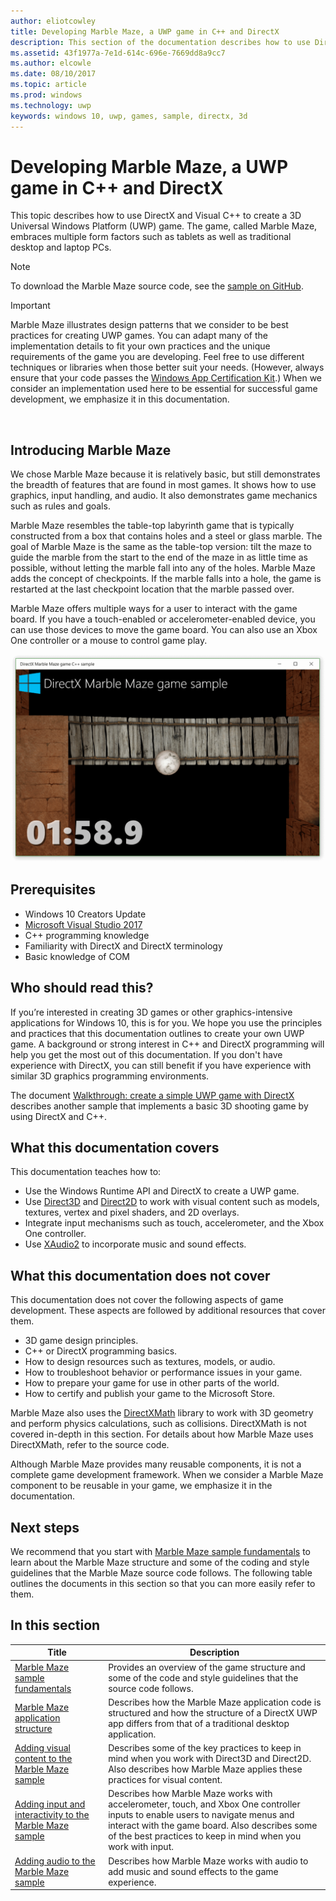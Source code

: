 ```yaml
---
author: eliotcowley
title: Developing Marble Maze, a UWP game in C++ and DirectX
description: This section of the documentation describes how to use DirectX and Visual C++ to create a 3D Universal Windows Platform (UWP) game.
ms.assetid: 43f1977a-7e1d-614c-696e-7669dd8a9cc7
ms.author: elcowle
ms.date: 08/10/2017
ms.topic: article
ms.prod: windows
ms.technology: uwp
keywords: windows 10, uwp, games, sample, directx, 3d
---
```


# Developing Marble Maze, a UWP game in C++ and DirectX




This topic describes how to use DirectX and Visual C++ to create a 3D Universal Windows Platform (UWP) game. The game, called Marble Maze, embraces multiple form factors such as tablets as well as traditional desktop and laptop PCs.

> [!NOTE]
> To download the Marble Maze source code, see the [sample on GitHub](http://go.microsoft.com/fwlink/?LinkId=624011).

> [!IMPORTANT]
> Marble Maze illustrates design patterns that we consider to be best practices for creating UWP games. You can adapt many of the implementation details to fit your own practices and the unique requirements of the game you are developing. Feel free to use different techniques or libraries when those better suit your needs. (However, always ensure that your code passes the [Windows App Certification Kit](https://docs.microsoft.com/windows/uwp/debug-test-perf/windows-app-certification-kit).) When we consider an implementation used here to be essential for successful game development, we emphasize it in this documentation.

 

## Introducing Marble Maze


We chose Marble Maze because it is relatively basic, but still demonstrates the breadth of features that are found in most games. It shows how to use graphics, input handling, and audio. It also demonstrates game mechanics such as rules and goals.

Marble Maze resembles the table-top labyrinth game that is typically constructed from a box that contains holes and a steel or glass marble. The goal of Marble Maze is the same as the table-top version: tilt the maze to guide the marble from the start to the end of the maze in as little time as possible, without letting the marble fall into any of the holes. Marble Maze adds the concept of checkpoints. If the marble falls into a hole, the game is restarted at the last checkpoint location that the marble passed over.

Marble Maze offers multiple ways for a user to interact with the game board. If you have a touch-enabled or accelerometer-enabled device, you can use those devices to move the game board. You can also use an Xbox One controller or a mouse to control game play.

![screen shot of the marble maze game.](images/marblemaze-2.png)

## Prerequisites


-   Windows 10 Creators Update
-   [Microsoft Visual Studio 2017](https://www.visualstudio.com/downloads/)
-   C++ programming knowledge
-   Familiarity with DirectX and DirectX terminology
-   Basic knowledge of COM

## Who should read this?


If you’re interested in creating 3D games or other graphics-intensive applications for Windows 10, this is for you. We hope you use the principles and practices that this documentation outlines to create your own UWP game. A background or strong interest in C++ and DirectX programming will help you get the most out of this documentation. If you don't have experience with DirectX, you can still benefit if you have experience with similar 3D graphics programming environments.

The document [Walkthrough: create a simple UWP game with DirectX](tutorial--create-your-first-metro-style-directx-game.md) describes another sample that implements a basic 3D shooting game by using DirectX and C++.

## What this documentation covers


This documentation teaches how to:

-   Use the Windows Runtime API and DirectX to create a UWP game.
-   Use [Direct3D](https://msdn.microsoft.com/library/windows/desktop/ff476080) and [Direct2D](https://msdn.microsoft.com/library/windows/desktop/dd370990) to work with visual content such as models, textures, vertex and pixel shaders, and 2D overlays.
-   Integrate input mechanisms such as touch, accelerometer, and the Xbox One controller.
-   Use [XAudio2](https://msdn.microsoft.com/library/windows/desktop/hh405049) to incorporate music and sound effects.

## What this documentation does not cover


This documentation does not cover the following aspects of game development. These aspects are followed by additional resources that cover them.

-   3D game design principles.
-   C++ or DirectX programming basics.
-   How to design resources such as textures, models, or audio.
-   How to troubleshoot behavior or performance issues in your game.
-   How to prepare your game for use in other parts of the world.
-   How to certify and publish your game to the Microsoft Store.

Marble Maze also uses the [DirectXMath](https://msdn.microsoft.com/library/windows/desktop/hh437833) library to work with 3D geometry and perform physics calculations, such as collisions. DirectXMath is not covered in-depth in this section. For details about how Marble Maze uses DirectXMath, refer to the source code.

Although Marble Maze provides many reusable components, it is not a complete game development framework. When we consider a Marble Maze component to be reusable in your game, we emphasize it in the documentation.

## Next steps


We recommend that you start with [Marble Maze sample fundamentals](marble-maze-sample-fundamentals.md) to learn about the Marble Maze structure and some of the coding and style guidelines that the Marble Maze source code follows. The following table outlines the documents in this section so that you can more easily refer to them.

## In this section


| Title                                                                                                                    | Description                                                                                                                                                                                                                                        |
|--------------------------------------------------------------------------------------------------------------------------|----------------------------------------------------------------------------------------------------------------------------------------------------------------------------------------------------------------------------------------------------|
| [Marble Maze sample fundamentals](marble-maze-sample-fundamentals.md)                                                   | Provides an overview of the game structure and some of the code and style guidelines that the source code follows.                                                                                                                                 |
| [Marble Maze application structure](marble-maze-application-structure.md)                                               | Describes how the Marble Maze application code is structured and how the structure of a DirectX UWP app differs from that of a traditional desktop application.                                                                                    |
| [Adding visual content to the Marble Maze sample](adding-visual-content-to-the-marble-maze-sample.md)                   | Describes some of the key practices to keep in mind when you work with Direct3D and Direct2D. Also describes how Marble Maze applies these practices for visual content.                                                                           |
| [Adding input and interactivity to the Marble Maze sample](adding-input-and-interactivity-to-the-marble-maze-sample.md) | Describes how Marble Maze works with accelerometer, touch, and Xbox One controller inputs to enable users to navigate menus and interact with the game board. Also describes some of the best practices to keep in mind when you work with input. |
| [Adding audio to the Marble Maze sample](adding-audio-to-the-marble-maze-sample.md)                                     | Describes how Marble Maze works with audio to add music and sound effects to the game experience.                                                                                                                                                  |

 

 

 





